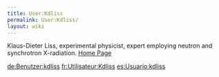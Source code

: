 ```yaml
---
title: User:Kdliss
permalink: User:Kdliss/
layout: wiki
---
```


Klaus-Dieter Liss, experimental physicist, expert employing neutron and
synchrotron X-radiation. [Home Page](http://www.kdliss.de/)

<de:Benutzer:kdliss> <fr:Utilisateur:Kdliss> <es:Usuario:kdliss>
